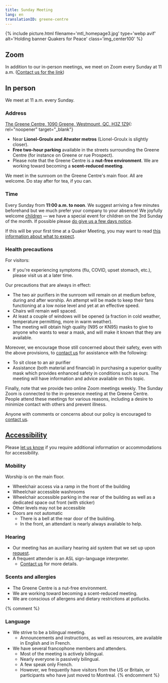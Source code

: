 ```yaml
---
title: Sunday Meeting
lang: en
translationID: greene-centre
---
```

{% include picture.html filename='mtl_homepage3.jpg' type='webp avif' alt='Holding banner Quakers for Peace' class='img_center100' %}

## Zoom
In addition to our in-person meetings, we meet on Zoom every Sunday at 11 a.m. ([Contact us for the link](/contact))

## In person

We meet at 11 a.m. every Sunday.

### Address

[The Greene Centre, 1090 Greene, Westmount, QC, H3Z 1Z9](https://www.google.com/maps/search/1090%20Greene,%20Westmount,%20QC,%20H3Z%201Z9){: rel="noopener" target="_blank"}

* Near **Lionel-Groulx and Atwater metros** (Lionel-Groulx is slightly closer).
* **Free two-hour parking** available in the streets surrounding the Greene Centre (for instance on Greene or rue Prospect).
* Please note that the Greene Centre is a **nut-free environment**. We are working toward becoming a **scent-reduced meeting**.

We meet in the sunroom on the Greene Centre's main floor. All are welcome. Do stay after for tea, if you can.

### Time

Every Sunday from **11:00 a.m. to noon**. We suggest arriving a few minutes beforehand but we much prefer your company to your absence! We joyfully welcome [children](/children) — we have a special event for children on the 3rd Sunday of the month. If possible please [do give us a few days notice](/contact).

If this will be your first time at a Quaker Meeting, you may want to read [this information about what to expect](/about).

### Health precautions <span class="stanchor"><a name="precautions"></a></span>

For visitors:
* If you're experiencing symptoms (flu, COVID, upset stomach, etc.), please visit us at a later time.

Our precautions that are always in effect: 

* The two air purifiers in the sunroom will remain on at medium before, during and after worship. An attempt will be made to keep their fans functioning at a low noise level and yet at an effective speed.
* Chairs will remain well spaced.
* At least a couple of windows will be opened (a fraction in cold weather, temperature permitting, more in warm weather).
* The meeting will obtain high quality (N95 or KN95) masks to give to anyone who wants to wear a mask, and will make it known that they are available.

Moreover, we encourage those still concerned about their safety, even with the above provisions, to [contact us](/contact) for assistance with the following:

* To sit close to an air purifier
* Assistance (both material and financial) in purchasing a superior quality mask which provides enhanced safety in conditions such as ours. The meeting will have information and advice available on this topic.

Finally, note that we provide two online Zoom meetings weekly. The Sunday Zoom is connected to the in-presence meeting at the Greene Centre. People attend these meetings for various reasons, including a desire to minimize contact with others and prevent illness.

Anyone with comments or concerns about our policy is encouraged to [contact us](/contact).

## [Accessibility](/accessibility) <span class="stanchor"><a name="accessibility"></a></span>

Please [let us know](/contact) if you require additional information or accommodations for accessibility.

### Mobility
Worship is on the main floor.
* Wheelchair access via a ramp in the front of the building
* Wheelchair accessible washrooms
* Wheelchair accessible parking in the rear of the building as well as a dedicated space out front (with sticker)
* Other levels may not be accessible
* Doors are not automatic
  * There is a bell at the rear door of the building.
  * In the front, an attendant is nearly always available to help.

### Hearing
* Our meeting has an auxiliary hearing aid system that we set up upon [request](/contact).
* A frequent attender is an ASL sign-language interpreter.
  * [Contact us](/contact) for more details.

### Scents and allergies
* The Greene Centre is a nut-free environment.
* We are working toward becoming a scent-reduced meeting.
* We are conscious of allergens and dietary restrictions at potlucks.

{% comment %}
### Language
* We strive to be a bilingual meeting.
  * Announcements and instructions, as well as resources, are available in English and in French.
* We have several francophone members and attenders.
  * Most of the meeting is actively bilingual.
  * Nearly everyone is passively bilingual.
  * A few speak only French.
  * However, we frequently have visitors from the US or Britain, or participants who have just moved to Montreal.
{% endcomment %}
